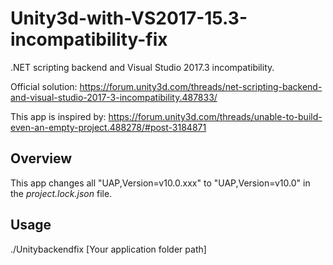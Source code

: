 # Unity3d-with-VS2017-15.3-incompatibility-fix
.NET scripting backend and Visual Studio 2017.3 incompatibility.

Official solution: https://forum.unity3d.com/threads/net-scripting-backend-and-visual-studio-2017-3-incompatibility.487833/

This app is inspired by: https://forum.unity3d.com/threads/unable-to-build-even-an-empty-project.488278/#post-3184871
## Overview
This app changes all "UAP,Version=v10.0.xxx" to "UAP,Version=v10.0" in the *project.lock.json* file.
## Usage
./Unitybackendfix [Your application folder path]
